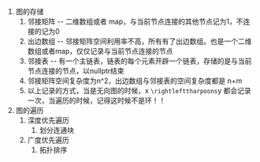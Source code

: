 1.  图的存储      
    1.  邻接矩阵 -- 二维数组或者 map，与当前节点连接的其他节点记为1，不连接的记为0      
    2.  出边数组 -- 邻接矩阵空间利用率不高，所有有了出边数组。也是一个二维数组或者map，仅仅记录与当前节点连接的节点       
    3.  邻接表 -- 有一个主链表，链表的每个元素开辟一个链表，存储的是与当前节点连接的节点，以nullptr结束     
    4.  邻接矩阵空间复杂度为n^2，出边数组与邻接表的空间复杂度都是 n+m     
    5.  以上记录的方式，当是无向图的时候，x `\rightlefttharpoons`y 都会记录一次，当遍历的时候，记得这时候不是环！！
2.  图的遍历      
    1.  深度优先遍历        
        1.  划分连通块        
    2.  广度优先遍历      
        1.  拓扑排序        
